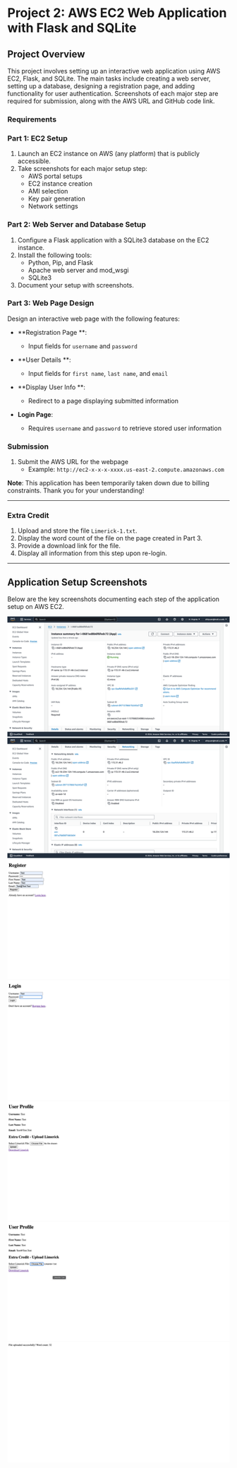 # Project 2: AWS EC2 Web Application with Flask and SQLite

## Project Overview
This project involves setting up an interactive web application using AWS EC2, Flask, and SQLite. The main tasks include creating a web server, setting up a database, designing a registration page, and adding functionality for user authentication. Screenshots of each major step are required for submission, along with the AWS URL and GitHub code link.

### Requirements

### Part 1: EC2 Setup
1. Launch an EC2 instance on AWS (any platform) that is publicly accessible.
2. Take screenshots for each major setup step:
   - AWS portal setups
   - EC2 instance creation
   - AMI selection
   - Key pair generation
   - Network settings

### Part 2: Web Server and Database Setup
1. Configure a Flask application with a SQLite3 database on the EC2 instance.
2. Install the following tools:
   - Python, Pip, and Flask
   - Apache web server and mod_wsgi
   - SQLite3
3. Document your setup with screenshots.

### Part 3: Web Page Design
Design an interactive web page with the following features:

- **Registration Page **:  
  - Input fields for `username` and `password`

- **User Details **:  
  - Input fields for `first name`, `last name`, and `email`

- **Display User Info **:  
  - Redirect to a page displaying submitted information

- **Login Page**:  
  - Requires `username` and `password` to retrieve stored user information

### Submission
1. Submit the AWS URL for the webpage  
   - Example: `http://ec2-x-x-x-xxxx.us-east-2.compute.amazonaws.com`

**Note**: This application has been temporarily taken down due to billing constraints. Thank you for your understanding!

---

### Extra Credit
1. Upload and store the file `Limerick-1.txt`.
2. Display the word count of the file on the page created in Part 3.
3. Provide a download link for the file.
4. Display all information from this step upon re-login.

---

## Application Setup Screenshots

Below are the key screenshots documenting each step of the application setup on AWS EC2.

![Image 1](Images/image1.png)
![Image 2](Images/image2.png)
![Image 11](Images/image11.png)
![Image 12](Images/image12.png)
![Image 13](Images/image13.png)
![Image 14](Images/image14.png)
![Image 15](Images/image15.png)

